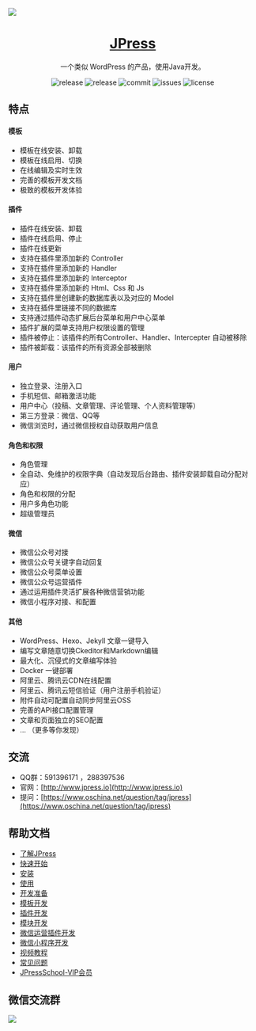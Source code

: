 ![](./doc/images/screenshot.png)


<h1 align="center"><a href="http://www.jpress.io" target="_blank"> JPress </a></h1>

<p align="center">
一个类似 WordPress 的产品，使用Java开发。
</p>


<p align="center">
<img alt="release" src="https://img.shields.io/github/release/JpressProjects/jpress.svg?style=flat-square"/>
<img alt="release" src="https://img.shields.io/github/release-date/JpressProjects/jpress.svg?style=flat-square"/>
<img alt="commit" src="https://img.shields.io/github/last-commit/JpressProjects/jpress.svg?style=flat-square"/>
<img alt="issues" src="https://img.shields.io/github/issues-closed/JpressProjects/jpress.svg?style=flat-square"/>
<img alt="license" src="https://img.shields.io/github/license/JpressProjects/jpress.svg?style=flat-square"/>
</p>

## 特点

#### 模板

- 模板在线安装、卸载
- 模板在线启用、切换
- 在线编辑及实时生效
- 完善的模板开发文档
- 极致的模板开发体验

#### 插件

- 插件在线安装、卸载
- 插件在线启用、停止
- 插件在线更新
- 支持在插件里添加新的 Controller
- 支持在插件里添加新的 Handler
- 支持在插件里添加新的 Interceptor
- 支持在插件里添加新的 Html、Css 和 Js
- 支持在插件里创建新的数据库表以及对应的 Model
- 支持在插件里链接不同的数据库
- 支持通过插件动态扩展后台菜单和用户中心菜单
- 插件扩展的菜单支持用户权限设置的管理
- 插件被停止：该插件的所有Controller、Handler、Intercepter 自动被移除
- 插件被卸载：该插件的所有资源全部被删除


#### 用户

- 独立登录、注册入口
- 手机短信、邮箱激活功能
- 用户中心（投稿、文章管理、评论管理、个人资料管理等）
- 第三方登录：微信、QQ等
- 微信浏览时，通过微信授权自动获取用户信息


#### 角色和权限

- 角色管理
- 全自动、免维护的权限字典（自动发现后台路由、插件安装卸载自动分配对应）
- 角色和权限的分配
- 用户多角色功能
- 超级管理员


#### 微信

- 微信公众号对接
- 微信公众号关键字自动回复
- 微信公众号菜单设置
- 微信公众号运营插件
- 通过运用插件灵活扩展各种微信营销功能
- 微信小程序对接、和配置


#### 其他

- WordPress、Hexo、Jekyll 文章一键导入
- 编写文章随意切换Ckeditor和Markdown编辑
- 最大化、沉侵式的文章编写体验
- Docker 一键部署
- 阿里云、腾讯云CDN在线配置
- 阿里云、腾讯云短信验证（用户注册手机验证）
- 附件自动可配置自动同步阿里云OSS
- 完善的API接口配置管理
- 文章和页面独立的SEO配置
- ... （更多等你发现）


## 交流

- QQ群：591396171 ，288397536
- 官网：[http://www.jpress.io](http://www.jpress.io)
- 提问：[https://www.oschina.net/question/tag/jpress](https://www.oschina.net/question/tag/jpress)


## 帮助文档

- [了解JPress](./doc/about_jpress.md)
- [快速开始](./doc/quick_start.md)
- [安装](./doc/install.md)
- [使用](./doc/manual.md)
- [开发准备](./doc/dev.md)
- [模板开发](./doc/template_dev.md)
- [插件开发](./doc/addon_dev.md)
- [模块开发](./doc/module_dev.md)
- [微信运营插件开发](./doc/wechat_dev.md)
- [微信小程序开发](./doc/wechat_miniprogram_dev.md)
- [视频教程](./doc/videos.md)
- [常见问题](./doc/faq.md)
- [JPressSchool-VIP会员](./doc/vip.md)

## 微信交流群

![](./doc/images/jpress-wechat-group.png)



